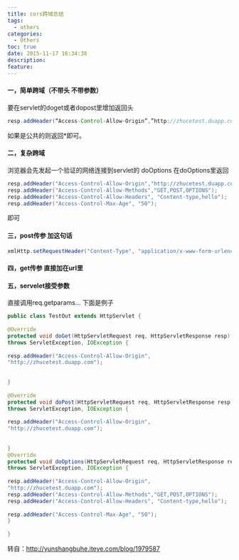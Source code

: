 ```yaml
---
title: cors跨域总结
tags:
  - others
categories:
  - Others
toc: true
date: 2015-11-17 16:34:38
description: 
feature:
---
```


#### 一，简单跨域（不带头 不带参数）
要在servlet的doget或者dopost里增加返回头
``` java
resp.addHeader(“Access-Control-Allow-Origin”,”http://zhucetest.duapp.com“); 
```
如果是公共的则返回*即可。

#### 二，复杂跨域

浏览器会先发起一个验证的网络连接到servlet的 doOptions 在doOptions里返回
``` java
resp.addHeader("Access-Control-Allow-Origin","http://zhucetest.duapp.com");
resp.addHeader("Access-Control-Allow-Methods","GET,POST,OPTIONS"); 
resp.addHeader("Access-Control-Allow-Headers", "Content-type,hello");
resp.addHeader("Access-Control-Max-Age", "50");
```
即可
<!-- more -->
#### 三，post传参 加这句话
``` java
xmlHttp.setRequestHeader("Content-Type", "application/x-www-form-urlencoded");
```
#### 四，get传参 直接加在url里

#### 五，servelet接受参数

直接调用req.getparams…
下面是例子
``` java
public class TestOut extends HttpServlet {
 
@Override
protected void doGet(HttpServletRequest req, HttpServletResponse resp)
throws ServletException, IOException {
 
resp.addHeader("Access-Control-Allow-Origin",
"http://zhucetest.duapp.com");
 
 
}
 
@Override
protected void doPost(HttpServletRequest req, HttpServletResponse resp)
throws ServletException, IOException {
 
resp.addHeader("Access-Control-Allow-Origin",
"http://zhucetest.duapp.com");
 
 
}
@Override
protected void doOptions(HttpServletRequest req, HttpServletResponse resp)
throws ServletException, IOException {
 
resp.addHeader("Access-Control-Allow-Origin",
"http://zhucetest.duapp.com");
resp.addHeader("Access-Control-Allow-Methods","GET,POST,OPTIONS"); 
resp.addHeader("Access-Control-Allow-Headers", "Content-type,hello");
 
resp.addHeader("Access-Control-Max-Age", "50");
}
 
}
```

转自：http://yunshangbuhe.iteye.com/blog/1979587
